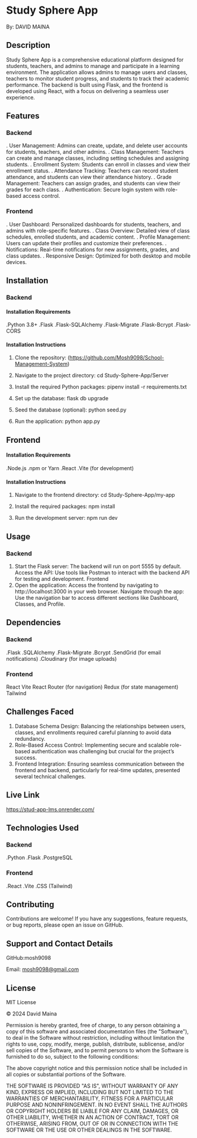 # Study Sphere App

By: DAVID MAINA

## Description
Study Sphere App is a comprehensive educational platform designed for students, teachers, and admins to manage and participate in a learning environment. The application allows admins to manage users and classes, teachers to monitor student progress, and students to track their academic performance. The backend is built using Flask, and the frontend is developed using React, with a focus on delivering a seamless user experience.

## Features

### Backend
. User Management: Admins can create, update, and delete user accounts for students, teachers, and other admins.
. Class Management: Teachers can create and manage classes, including setting schedules and assigning students.
. Enrollment System: Students can enroll in classes and view their enrollment status.
. Attendance Tracking: Teachers can record student attendance, and students can view their attendance history.
. Grade Management: Teachers can assign grades, and students can view their grades for each class.
. Authentication: Secure login system with role-based access control.

### Frontend
. User Dashboard: Personalized dashboards for students, teachers, and admins with role-specific features.
. Class Overview: Detailed view of class schedules, enrolled students, and academic content.
. Profile Management: Users can update their profiles and customize their preferences.
. Notifications: Real-time notifications for new assignments, grades, and class updates.
. Responsive Design: Optimized for both desktop and mobile devices.

## Installation

### Backend
#### Installation Requirements
 .Python 3.8+
 .Flask
 .Flask-SQLAlchemy
 .Flask-Migrate
 .Flask-Bcrypt
 .Flask-CORS

#### Installation Instructions
 1. Clone the repository: (https://github.com/Mosh9098/School-Management-System)
 2. Navigate to the project directory: cd Study-Sphere-App/Server

 3. Install the required Python packages: pipenv install -r requirements.txt

 4. Set up the database: flask db upgrade

 5. Seed the database (optional): python seed.py

 6. Run the application: python app.py

 ## Frontend

#### Installation Requirements
 .Node.js
 .npm or Yarn
 .React
 .Vite (for development)

 #### Installation Instructions

 1. Navigate to the frontend directory: cd Study-Sphere-App/my-app

 2. Install the required packages: npm install

 3. Run the development server: npm run dev

## Usage

### Backend
 1. Start the Flask server: The backend will run on port 5555 by default.
Access the API: Use tools like Postman to interact with the backend API for testing and development.
Frontend
 2. Open the application: Access the frontend by navigating to http://localhost:3000 in your web browser.
Navigate through the app: Use the navigation bar to access different sections like Dashboard, Classes, and Profile.

## Dependencies

### Backend
  .Flask
  .SQLAlchemy
  .Flask-Migrate
  .Bcrypt
  .SendGrid (for email notifications)
  .Cloudinary (for image uploads)

### Frontend
  React
  Vite
  React Router (for navigation)
  Redux (for state management)
  Tailwind

## Challenges Faced

 1. Database Schema Design: Balancing the relationships between users, classes, and enrollments required careful planning to avoid data redundancy.
 2. Role-Based Access Control: Implementing secure and scalable role-based authentication was challenging but crucial for the project’s success.
 3. Frontend Integration: Ensuring seamless communication between the frontend and backend, particularly for real-time updates, presented several technical challenges.



## Live Link
https://stud-app-lms.onrender.com/

## Technologies Used

 ### Backend
  .Python
  .Flask
  .PostgreSQL

 ### Frontend
  .React
  .Vite
  .CSS (Tailwind)

## Contributing

Contributions are welcome! If you have any suggestions, feature requests, or bug reports, please open an issue on GitHub.

## Support and Contact Details
GitHub:mosh9098

Email: mosh9098@gmail.com

## License

MIT License

© 2024 David Maina

Permission is hereby granted, free of charge, to any person obtaining a copy of this software and associated documentation files (the "Software"), to deal in the Software without restriction, including without limitation the rights to use, copy, modify, merge, publish, distribute, sublicense, and/or sell copies of the Software, and to permit persons to whom the Software is furnished to do so, subject to the following conditions:

The above copyright notice and this permission notice shall be included in all copies or substantial portions of the Software.

THE SOFTWARE IS PROVIDED "AS IS", WITHOUT WARRANTY OF ANY KIND, EXPRESS OR IMPLIED, INCLUDING BUT NOT LIMITED TO THE WARRANTIES OF MERCHANTABILITY, FITNESS FOR A PARTICULAR PURPOSE AND NONINFRINGEMENT. IN NO EVENT SHALL THE AUTHORS OR COPYRIGHT HOLDERS BE LIABLE FOR ANY CLAIM, DAMAGES, OR OTHER LIABILITY, WHETHER IN AN ACTION OF CONTRACT, TORT OR OTHERWISE, ARISING FROM, OUT OF OR IN CONNECTION WITH THE SOFTWARE OR THE USE OR OTHER DEALINGS IN THE SOFTWARE.












